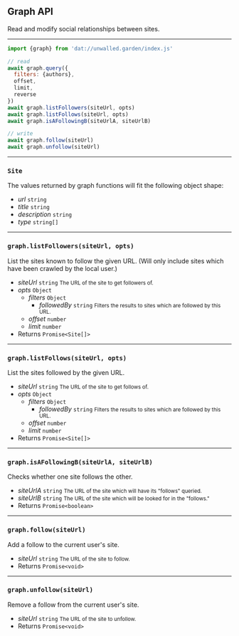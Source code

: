 ## Graph API

Read and modify social relationships between sites.

---

```js
import {graph} from 'dat://unwalled.garden/index.js'

// read
await graph.query({
  filters: {authors},
  offset,
  limit,
  reverse
})
await graph.listFollowers(siteUrl, opts)
await graph.listFollows(siteUrl, opts)
await graph.isAFollowingB(siteUrlA, siteUrlB)

// write
await graph.follow(siteUrl)
await graph.unfollow(siteUrl)
```

---

### `Site`

The values returned by graph functions will fit the following object shape:

  - <var>url</var> `string`
  - <var>title</var> `string`
  - <var>description</var> `string`
  - <var>type</var> `string[]`

---

### `graph.listFollowers(siteUrl, opts)`

List the sites known to follow the given URL. (Will only include sites which have been crawled by the local user.)

  - <var>siteUrl</var> `string` <small>The URL of the site to get followers of.</small>
  - <var>opts</var> `Object`
    - <var>filters</var> `Object`
      - <var>followedBy</var> `string` <small>Filters the results to sites which are followed by this URL.</small>
    - <var>offset</var> `number`
    - <var>limit</var> `number`
  - Returns `Promise<Site[]>`

---

### `graph.listFollows(siteUrl, opts)`

List the sites followed by the given URL.

  - <var>siteUrl</var> `string` <small>The URL of the site to get follows of.</small>
  - <var>opts</var> `Object`
    - <var>filters</var> `Object`
      - <var>followedBy</var> `string` <small>Filters the results to sites which are followed by this URL.</small>
    - <var>offset</var> `number`
    - <var>limit</var> `number`
  - Returns `Promise<Site[]>`

---

### `graph.isAFollowingB(siteUrlA, siteUrlB)`

Checks whether one site follows the other.

  - <var>siteUrlA</var> `string` <small>The URL of the site which will have its "follows" queried.</small>
  - <var>siteUrlB</var> `string` <small>The URL of the site which will be looked for in the "follows."</small>
  - Returns `Promise<boolean>`

---

### `graph.follow(siteUrl)`

Add a follow to the current user's site.

  - <var>siteUrl</var> `string` <small>The URL of the site to follow.</small>
  - Returns `Promise<void>`

---

### `graph.unfollow(siteUrl)`

Remove a follow from the current user's site.

  - <var>siteUrl</var> `string` <small>The URL of the site to unfollow.</small>
  - Returns `Promise<void>`